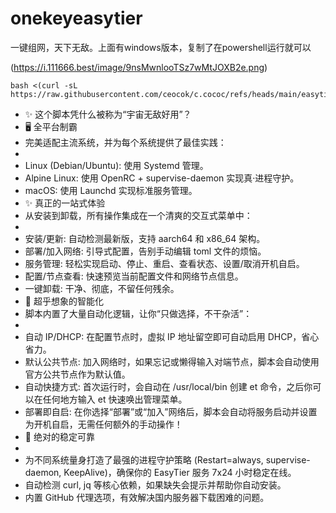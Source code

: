 # onekeyeasytier

一键组网，天下无敌。上面有windows版本，复制了在powershell运行就可以

(https://i.111666.best/image/9nsMwnlooTSz7wMtJOXB2e.png)
```
bash <(curl -sL https://raw.githubusercontent.com/ceocok/c.cococ/refs/heads/main/easytier.sh)
```
- ✨ 这个脚本凭什么被称为“宇宙无敌好用”？
- 🖥️ 全平台制霸
- 完美适配主流系统，并为每个系统提供了最佳实践：
- 
- Linux (Debian/Ubuntu): 使用 Systemd 管理。
- Alpine Linux: 使用 OpenRC + supervise-daemon 实现真·进程守护。
- macOS: 使用 Launchd 实现标准服务管理。
- ✨ 真正的一站式体验
- 从安装到卸载，所有操作集成在一个清爽的交互式菜单中：
- 
- 安装/更新: 自动检测最新版，支持 aarch64 和 x86_64 架构。
- 部署/加入网络: 引导式配置，告别手动编辑 toml 文件的烦恼。
- 服务管理: 轻松实现启动、停止、重启、查看状态、设置/取消开机自启。
- 配置/节点查看: 快速预览当前配置文件和网络节点信息。
- 一键卸载: 干净、彻底，不留任何残余。
- 🧠 超乎想象的智能化
- 脚本内置了大量自动化逻辑，让你“只做选择，不干杂活”：
- 
- 自动 IP/DHCP: 在配置节点时，虚拟 IP 地址留空即可自动启用 DHCP，省心省力。
- 默认公共节点: 加入网络时，如果忘记或懒得输入对端节点，脚本会自动使用官方公共节点作为默认值。
- 自动快捷方式: 首次运行时，会自动在 /usr/local/bin 创建 et 命令，之后你可以在任何地方输入 et 快速唤出管理菜单。
- 部署即自启: 在你选择“部署”或“加入”网络后，脚本会自动将服务启动并设置为开机自启，无需任何额外的手动操作！
- 💪 绝对的稳定可靠
- 
- 为不同系统量身打造了最强的进程守护策略 (Restart=always, supervise-daemon, KeepAlive)，确保你的 EasyTier 服务 7x24 小时稳定在线。
- 自动检测 curl, jq 等核心依赖，如果缺失会提示并帮助你自动安装。
- 内置 GitHub 代理选项，有效解决国内服务器下载困难的问题。
